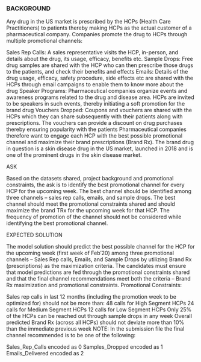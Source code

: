 ### BACKGROUND

Any drug in the US market is prescribed by the HCPs (Health Care Practitioners) to patients thereby making HCPs as the
actual customer of a pharmaceutical company. Companies promote the drug to HCPs through multiple promotional
channels:

Sales Rep Calls: A sales representative visits the HCP, in-person, and details about the drug, its usage, efficacy,
benefits etc.
Sample Drops: Free drug samples are shared with the HCP who can then prescribe those drugs to the patients,
and check their benefits and effects
Emails: Details of the drug usage, efficacy, safety procedure, side effects etc are shared with the HCPs through
email campaigns to enable them to know more about the drug
Speaker Programs: Pharmaceutical companies organize events and awareness programs related to the drug and
disease area. HCPs are invited to be speakers in such events, thereby initiating a soft promotion for the brand
drug
Vouchers Dropped: Coupons and vouchers are shared with the HCPs which they can share subsequently with their
patients along with prescriptions. The vouchers can provide a discount on drug purchases thereby ensuring
popularity with the patients
Pharmaceutical companies therefore want to engage each HCP with the best possible promotional channel and maximize
their brand prescriptions (Brand Rx). The brand drug in question is a skin disease drug in the US market, launched in 2018
and is one of the prominent drugs in the skin disease market.

ASK

Based on the datasets shared, project background and promotional constraints, the ask is to identify the best promotional
channel for every HCP for the upcoming week. The best channel should be identified among three channels – sales rep
calls, emails, and sample drops. The best channel should meet the promotional constraints shared and should maximize the
brand TRx for the upcoming week for that HCP. The frequency of promotion of the channel should not be considered while
identifying the best promotional channel.

EXPECTED SOLUTION

The model solution should predict the best possible channel for the HCP for the upcoming week (first week of Feb’20)
among three promotional channels – Sales Rep calls, Emails, and Sample Drops by utilizing Brand Rx (prescriptions) as the
maximization criteria.
The candidates must ensure that model predictions are fed through the promotional constraints shared and that the final
channel recommendations meet both the criteria – Brand Rx maximization and promotional constraints.
Promotional Constraints:

Sales rep calls in last 12 months (including the promotion week to be optimized for) should not be more than:
48 calls for High Segment HCPs
24 calls for Medium Segment HCPs
12 calls for Low Segment HCPs
Only 25% of the HCPs can be reached out through sample drops in any week
Overall predicted Brand Rx (across all HCPs) should not deviate more than 10% than the immediate previous week
NOTE: In the submission file the final channel recommended is to be one of the following:

Sales_Rep_Calls encoded as 0
Samples_Dropped encoded as 1
Emails_Delivered encoded as 2

<!--
**Karanseehra/Karanseehra** is a ✨ _special_ ✨ repository because its `README.md` (this file) appears on your GitHub profile.

Here are some ideas to get you started:

- 🔭 I’m currently working on ...
- 🌱 I’m currently learning ...
- 👯 I’m looking to collaborate on ...
- 🤔 I’m looking for help with ...
- 💬 Ask me about ...
- 📫 How to reach me: ...
- 😄 Pronouns: ...
- ⚡ Fun fact: ...
-->

